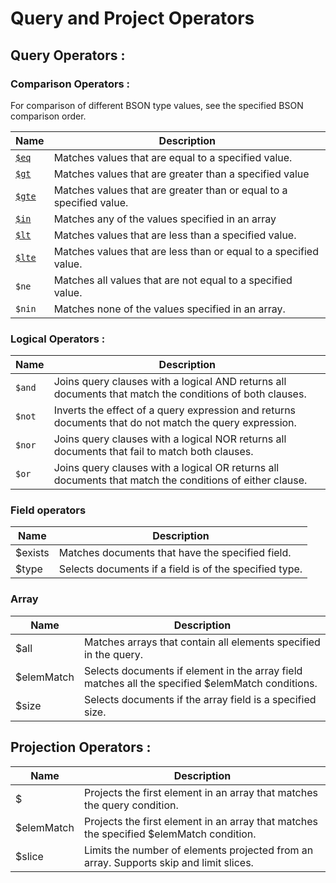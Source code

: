 # Query and Project Operators

## Query Operators :

### Comparison Operators :

For comparison of different BSON type values, see the specified BSON comparison order.

| Name                                                   | Description                                                         |
| ------------------------------------------------------ | ------------------------------------------------------------------- |
| [```$eq```](/course/crud/queryOperators/$eq_$ne.md)    | Matches values that are equal to a specified value.                 |
| [```$gt```](/course/crud/queryOperators/$gt_$gte.md)   | Matches values that are greater than a specified value              |
| [```$gte```](/course/crud/queryOperators/$gt_$gte.md/) | Matches values that are greater than or equal to a specified value. |
| [```$in```](/course/crud/queryOperators/$in.md)        | Matches any of the values specified in an array                     |
| [```$lt```](/course/crud/queryOperators/$lt_$lte.md)   | Matches values that are less than a specified value.                |
| [```$lte```](/course/crud/queryOperators/$lt_$lte.md)  | Matches values that are less than or equal to a specified value.    |
| ```$ne```                                              | Matches all values that are not equal to a specified value.         |
| ```$nin```                                             | Matches none of the values specified in an array.                   |

### Logical Operators :

 | Name       | Description                                                                                             |
 | ---------- | ------------------------------------------------------------------------------------------------------- |
 | ```$and``` | Joins query clauses with a logical AND returns all documents that match the conditions of both clauses. |
 | ```$not``` | Inverts the effect of a query expression and returns documents that do not match the query expression.  |
 | ```$nor``` | Joins query clauses with a logical NOR returns all documents that fail to match both clauses.           |
 | ```$or```  | Joins query clauses with a logical OR returns all documents that match the conditions of either clause. |

### Field operators

| Name    | Description                                            |
| ------- | ------------------------------------------------------ |
| $exists | Matches documents that have the specified field.       |
| $type   | Selects documents if a field is of the specified type. |

### Array

| Name       | Description                                                                                      |
| ---------- | ------------------------------------------------------------------------------------------------ |
| $all       | Matches arrays that contain all elements specified in the query.                                 |
| $elemMatch | Selects documents if element in the array field matches all the specified $elemMatch conditions. |
| $size      | Selects documents if the array field is a specified size.                                        |

## Projection Operators :

| Name       | Description                                                                             |
| ---------- | --------------------------------------------------------------------------------------- |
| $          | Projects the first element in an array that matches the query condition.                |
| $elemMatch | Projects the first element in an array that matches the specified $elemMatch condition. |
| $slice     | Limits the number of elements projected from an array. Supports skip and limit slices.  |
